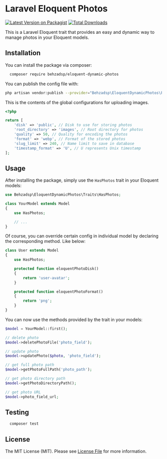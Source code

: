 # Laravel Eloquent Photos

[![Latest Version on Packagist](https://img.shields.io/packagist/v/behzadsp/eloquent-dynamic-photos.svg?style=flat-square)](https://packagist.org/packages/behzadsp/eloquent-dynamic-photos)
[![Total Downloads](https://img.shields.io/packagist/dt/behzadsp/eloquent-dynamic-photos.svg?style=flat-square)](https://packagist.org/packages/behzadsp/eloquent-dynamic-photos)

This is a Laravel Eloquent trait that provides an easy and dynamic way to manage photos in your Eloquent models.

## Installation

You can install the package via composer:

```bash
  composer require behzadsp/eloquent-dynamic-photos
```

You can publish the config file with:

```bash
php artisan vendor:publish --provider="Behzadsp\EloquentDynamicPhotos\Providers\EloquentDynamicPhotosServiceProvider"
```

This is the contents of the global configurations for uploading images.

```php
<?php

return [
    'disk' => 'public', // Disk to use for storing photos
    'root_directory' => 'images', // Root directory for photos
    'quality' => 50, // Quality for encoding the photos
    'format' => 'webp', // Format of the stored photos
    'slug_limit' => 240, // Name limit to save in database
    'timestamp_format' => 'U', // U represents Unix timestamp
];

```

## Usage

After installing the package, simply use the `HasPhotos` trait in your Eloquent models:

```php
use Behzadsp\EloquentDynamicPhotos\Traits\HasPhotos;

class YourModel extends Model
{
    use HasPhotos;

    // ...
}
```

Of course, you can override certain config in individual model by declaring the corresponding method. Like below:

```php
class User extends Model
{
    use HasPhotos;

    protected function eloquentPhotoDisk()
    {
        return 'user-avatar';
    }

    protected function eloquentPhotoFormat()
    {
        return 'png';
    }
}
```

You can now use the methods provided by the trait in your models:

```php
$model = YourModel::first();

// delete photo
$model->deletePhotoFile('photo_field');

// update photo
$model->updatePhoto($photo, 'photo_field');

// get full photo path
$model->getPhotoFullPath('photo_path');

// get photo directory path
$model->getPhotoDirectoryPath();

// get photo URL
$model->photo_field_url;
```

## Testing

```bash
  composer test
```

## License

The MIT License (MIT). Please see [License File](https://github.com/git/git-scm.com/blob/main/MIT-LICENSE.txt) for more information.
